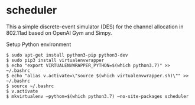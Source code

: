 # scheduler
This a simple discrete-event simulator (DES) for the channel allocation in 802.11ad based on OpenAI Gym and Simpy.

Setup Python environment
```
$ sudo apt-get install python3-pip python3-dev
$ sudo pip3 install virtualenvwrapper
$ echo "export VIRTUALENVWRAPPER_PYTHON=$(which python3.7)" >> ~/.bashrc
$ echo "alias v.activate=\"source $(which virtualenvwrapper.sh)\"" >> ~/.bashrc
$ source ~/.bashrc
$ v.activate
$ mkvirtualenv —python=$(which python3.7) —no-site-packages scheduler
```